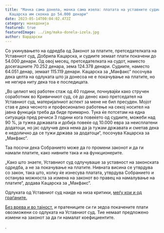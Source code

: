 ```yaml
---
title: "Мачка сама донела, мачка сама изела: платата на уставните судии и на
  Кацарска им скокна до 54.000 денари"
date: 2023-05-14T00:04:02.472Z
category: македонија
featured: true
featuredImage: ../img/maka-donela-izela.jpg
author: Вардарски
---
```

<!--StartFragment-->

Со укинувањето на одредба од Законот за платите, претседателката на Уставниот суд, Добрила Кацарска, и судиите земаат плати покачени до 54.000 денари. Од овој месец, претседателката на судот, наместо досегашните 70.252 денара, зема 124.378 денари. Судиите, наместо 64.051 денар, земаат 115.119 денари. Кацарска за „Макфакс“ посочува дека целта на одлуката што ја донесоа не е покачување на платите, но не негира ниту дека тоа е последицата.

„Во целиот мој работен стаж од 40 години, почнувајќи како стручен соработник во Кривичниот суд, сè до денес како претседател на Уставниот суд, материјалниот аспект за мене не бил пресуден. Мојот став е дека чесното и професионално работење на секој носител на јавна функција треба да биде примарно. Тука ќе потсетам на една ситуација пред речиси 3 години кога повеќето од судиите, можеби над 90 %, ја тужеа државата и добија повеќе од 10.000 евра за неисплатени додатоци, но јас одлучив дека нема да ја тужам државата и сметав дека е недолично да се тужи држава за додатоци“, посочува Кацарска за „Макфакс“.

Таа посочи дека Собранието може да го промени законот и да ги намали платите, како нивните така и на функционерите.

„Како што знаете, Уставниот суд одлучуваше за уставност на законската одредба, а не за покачување на платите. Нивната висина се утврдува со закон, така што, колку ќе изнесува платата, утврдува Собранието и останува можноста за измена на законот во правец на намалување на платите“, додава Кацарска за „Макфакс“.

Одлуката од Уставниот суд наиде на низа критики, [меѓу кои и од граѓаните.](https://makfax.com.mk/makedonija/skopje/%D1%83%D1%88%D1%82%D0%B5-%D0%B5%D0%B4%D0%B5%D0%BD-%D1%83%D1%87%D0%B5%D0%BD%D0%B8%D0%BA-%D0%BE%D0%B4-%D1%86%D0%B5%D0%BD%D1%82%D0%B0%D1%80-%D1%81%D0%BF%D1%80%D0%B5%D0%BC%D0%B8%D0%BB-%D1%81%D0%BF%D0%B8/?swcfpc=1)

[Без врева и во тајност,](https://makfax.com.mk/makedonija/%D1%81%D0%BB%D0%BE%D0%B6%D0%BD%D0%B8-%D0%BF%D0%BE%D0%BF%D0%BE%D0%B2%D0%B8-%D0%B8-%D0%B2%D0%BE-%D0%BF%D0%B5%D1%82%D0%BE%D0%BA-%D0%BC%D1%80%D1%81%D0%B0%D1%82-%D0%B2%D0%BB%D0%B0%D1%81%D1%82%D0%B0-%D0%B8/) и пратениците си ги зедоа покачените плати овозможени со одлуката на Уставниот суд. Тие немаат предложено измени на законот за да ги намалат коефициентите.

<!--EndFragment-->.